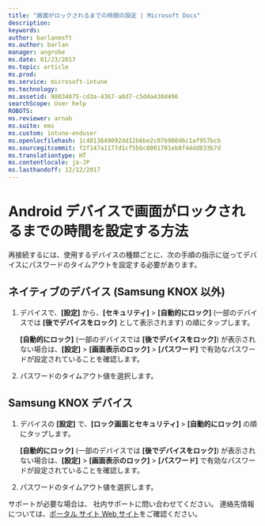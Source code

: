 ```yaml
---
title: "画面がロックされるまでの時間の設定 | Microsoft Docs"
description: 
keywords: 
author: barlanmsft
ms.author: barlan
manager: angrobe
ms.date: 01/23/2017
ms.topic: article
ms.prod: 
ms.service: microsoft-intune
ms.technology: 
ms.assetid: 98034875-cd3a-4367-a8d7-c5d4a438d496
searchScope: User help
ROBOTS: 
ms.reviewer: arnab
ms.suite: ems
ms.custom: intune-enduser
ms.openlocfilehash: 1c4813649092dd12b6be2c07b900d6c1af957bcb
ms.sourcegitcommit: f2f147a1177d1cf5bbc8001701eb8f44dd833b7d
ms.translationtype: HT
ms.contentlocale: ja-JP
ms.lasthandoff: 12/12/2017
---
```

# <a name="how-to-set-the-amount-of-time-before-your-android-device-locks-its-screen"></a>Android デバイスで画面がロックされるまでの時間を設定する方法

再接続するには、使用するデバイスの種類ごとに、次の手順の指示に従ってデバイスにパスワードのタイムアウトを設定する必要があります。

## <a name="native-non-samsung-knox-device"></a>ネイティブのデバイス (Samsung KNOX 以外)

1.  デバイスで、**[設定]** から、**[セキュリティ]** &gt; **[自動的にロック]** (一部のデバイスでは **[後でデバイスをロック]** として表示されます) の順にタップします。

    **[自動的にロック]** (一部のデバイスでは **[後でデバイスをロック]**) が表示されない場合は、**[設定]** &gt; **[画面表示のロック]** &gt; **[パスワード]** で有効なパスワードが設定されていることを確認します。

2.  パスワードのタイムアウト値を選択します。

## <a name="samsung-knox-device"></a>Samsung KNOX デバイス

1.  デバイスの **[設定]** で、**[ロック画面とセキュリティ]** &gt; **[自動的にロック]** の順にタップします。

    **[自動的にロック]** (一部のデバイスでは **[後でデバイスをロック]**) が表示されない場合は、**[設定]** &gt; **[画面表示のロック]** &gt; **[パスワード]** で有効なパスワードが設定されていることを確認します。

2.  パスワードのタイムアウト値を選択します。

サポートが必要な場合は、 社内サポートに問い合わせてください。 連絡先情報については、[ポータル サイト Web サイト](https://portal.manage.microsoft.com#HelpDeskDialog)をご確認ください。
